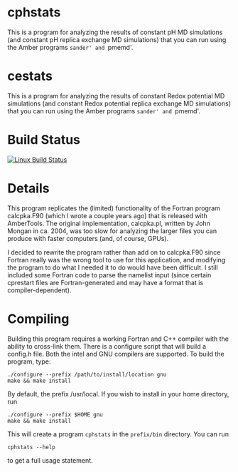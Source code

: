 cphstats
========

This is a program for analyzing the results of constant pH MD simulations (and
constant pH replica exchange MD simulations) that you can run using the Amber
programs `sander' and `pmemd'.

cestats
========

This is a program for analyzing the results of constant Redox potential MD simulations (and
constant Redox potential replica exchange MD simulations) that you can run using the Amber
programs `sander' and `pmemd'.

Build Status
============

[![Linux Build Status](https://travis-ci.org/swails/cphmd_tools.svg?branch=master)](https://travis-ci.org/swails/cphmd_tools)

Details
=======

This program replicates the (limited) functionality of the Fortran program
calcpka.F90 (which I wrote a couple years ago) that is released with AmberTools.
The original implementation, calcpka.pl, written by John Mongan in ca. 2004, was
too slow for analyzing the larger files you can produce with faster computers
(and, of course, GPUs).

I decided to rewrite the program rather than add on to calcpka.F90 since Fortran
really was the wrong tool to use for this application, and modifying the program
to do what I needed it to do would have been difficult. I still included some
Fortran code to parse the namelist input (since certain cprestart files are
Fortran-generated and may have a format that is compiler-dependent).

Compiling
=========

Building this program requires a working Fortran and C++ compiler with the
ability to cross-link them. There is a configure script that will build a
config.h file. Both the intel and GNU compilers are supported. To build the
program, type:

```
./configure --prefix /path/to/install/location gnu
make && make install
```

By default, the prefix /usr/local.  If you wish to install in your home
directory, run

```
./configure --prefix $HOME gnu
make && make install
```

This will create a program `cphstats` in the `prefix/bin` directory. You can run

```
cphstats --help
```

to get a full usage statement.
